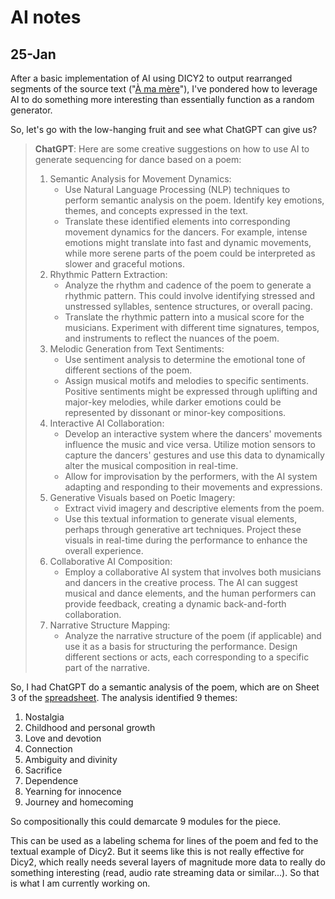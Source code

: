 AI notes
========

## 25-Jan

After a basic implementation of AI using DICY2 to output rearranged segments of the source text ("[À ma mère](../Working_files/à_ma_mère.txt)"), I've pondered how to leverage AI to do something more interesting than essentially function as a random generator. 

So, let's go with the low-hanging fruit and see what ChatGPT can give us? 

> **ChatGPT**: Here are some creative suggestions on how to use AI to generate sequencing for dance based on a poem:
> 
> 1. Semantic Analysis for Movement Dynamics:
>    - Use Natural Language Processing (NLP) techniques to perform semantic analysis on the poem. Identify key emotions, themes, and concepts expressed in the text.
>    - Translate these identified elements into corresponding movement dynamics for the dancers. For example, intense emotions might translate into fast and dynamic movements, while more serene parts of the poem could be interpreted as slower and graceful motions.
> 2. Rhythmic Pattern Extraction:
>    - Analyze the rhythm and cadence of the poem to generate a rhythmic pattern. This could involve identifying stressed and unstressed syllables, sentence structures, or overall pacing.
>    - Translate the rhythmic pattern into a musical score for the musicians. Experiment with different time signatures, tempos, and instruments to reflect the nuances of the poem.
> 3. Melodic Generation from Text Sentiments:
>    - Use sentiment analysis to determine the emotional tone of different sections of the poem.
>    - Assign musical motifs and melodies to specific sentiments. Positive sentiments might be expressed through uplifting and major-key melodies, while darker emotions could be represented by dissonant or minor-key compositions.
> 4. Interactive AI Collaboration:
>    - Develop an interactive system where the dancers' movements influence the music and vice versa. Utilize motion sensors to capture the dancers' gestures and use this data to dynamically alter the musical composition in real-time.
>    - Allow for improvisation by the performers, with the AI system adapting and responding to their movements and expressions.
> 5. Generative Visuals based on Poetic Imagery:
>    - Extract vivid imagery and descriptive elements from the poem.
>    - Use this textual information to generate visual elements, perhaps through generative art techniques. Project these visuals in real-time during the performance to enhance the overall experience.
> 6. Collaborative AI Composition:
>    - Employ a collaborative AI system that involves both musicians and dancers in the creative process. The AI can suggest musical and dance elements, and the human performers can provide feedback, creating a dynamic back-and-forth collaboration.
> 7. Narrative Structure Mapping:
>    - Analyze the narrative structure of the poem (if applicable) and use it as a basis for structuring the performance. Design different sections or acts, each corresponding to a specific part of the narrative.

So, I had ChatGPT do a semantic analysis of the poem, which are on Sheet 3 of the [spreadsheet](../Working_files/A%20ma%20mère%20-%20labeling.ods). The analysis identified 9 themes:

1. Nostalgia
2. Childhood and personal growth
3. Love and devotion
4. Connection
5. Ambiguity and divinity
6. Sacrifice
7. Dependence
8. Yearning for innocence
9. Journey and homecoming

So compositionally this could demarcate 9 modules for the piece. 

This can be used as a labeling schema for lines of the poem and fed to the textual example of Dicy2. But it seems like this is not really effective for Dicy2, which really needs several layers of magnitude more data to really do something interesting (read, audio rate streaming data or similar...). So that is what I am currently working on. 


